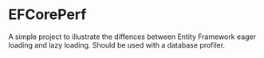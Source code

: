# EFCorePerf
A simple project to illustrate the diffences between Entity Framework eager loading and lazy loading.
Should be used with a database profiler.
